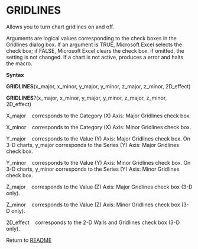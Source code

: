 # GRIDLINES

Allows you to turn chart gridlines on and off.

Arguments are logical values corresponding to the check boxes in the
Gridlines dialog box. If an argument is TRUE, Microsoft Excel selects
the check box; if FALSE, Microsoft Excel clears the check box. If
omitted, the setting is not changed. If a chart is not active, produces
a error and halts the macro.

**Syntax**

**GRIDLINES**(x\_major, x\_minor, y\_major, y\_minor, z\_major,
z\_minor, 2D\_effect)

**GRIDLINES**?(x\_major, x\_minor, y\_major, y\_minor, z\_major,
z\_minor, 2D\_effect)

X\_major&nbsp;&nbsp;&nbsp;&nbsp;corresponds to the Category (X) Axis:
Major Gridlines check box.

X\_minor&nbsp;&nbsp;&nbsp;&nbsp;corresponds to the Category (X) Axis:
Minor Gridlines check box.

Y\_major&nbsp;&nbsp;&nbsp;&nbsp;corresponds to the Value (Y) Axis: Major
Gridlines check box. On 3-D charts, y\_major corresponds to the Series
(Y) Axis: Major Gridlines check box.

Y\_minor&nbsp;&nbsp;&nbsp;&nbsp;corresponds to the Value (Y) Axis: Minor
Gridlines check box. On 3-D charts, y\_minor corresponds to the Series
(Y) Axis: Minor Gridlines check box.

Z\_major&nbsp;&nbsp;&nbsp;&nbsp;corresponds to the Value (Z) Axis: Major
Gridlines check box (3-D only).

Z\_minor&nbsp;&nbsp;&nbsp;&nbsp;corresponds to the Value (Z) Axis: Minor
Gridlines check box (3-D only).

2D\_effect&nbsp;&nbsp;&nbsp;&nbsp;corresponds to the 2-D Walls and
Gridlines check box (3-D only).



Return to [README](README.md)

